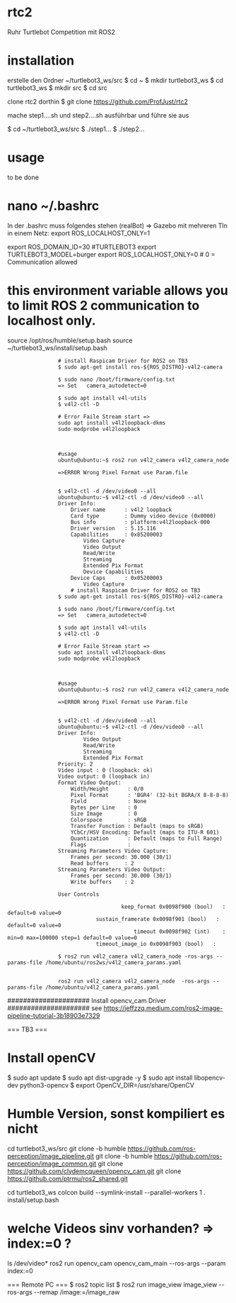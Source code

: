 # rtc2
Ruhr Turtlebot Competition mit ROS2

# installation
erstelle den Ordner  ~/turtlebot3_ws/src
  $ cd ~
  $ mkdir turtlebot3_ws
  $ cd turtlebot3_ws
  $ mkdir src
  $ cd src

clone rtc2 dorthin
  $ git clone https://github.com/ProfJust/rtc2
  

mache step1....sh und step2....sh ausführbar
und führe sie aus

$ cd ~/turtlebot3_ws/src
$ ./step1...
$ ./step2...

# usage
to be done



# nano ~/.bashrc

In der .bashrc muss folgendes stehen (realBot)
 => Gazebo mit mehreren Tln in einem Netz:  export ROS_LOCALHOST_ONLY=1  

export ROS_DOMAIN_ID=30 #TURTLEBOT3
export TURTLEBOT3_MODEL=burger
export ROS_LOCALHOST_ONLY=0  # 0 = Communication allowed
# this environment variable allows you to limit ROS 2 communication to localhost only.
source /opt/ros/humble/setup.bash
source ~/turtlebot3_ws/install/setup.bash



					# install Raspicam Driver for ROS2 on TB3
					$ sudo apt-get install ros-${ROS_DISTRO}-v4l2-camera

					$ sudo nano /boot/firmware/config.txt
					=> Set   camera_autodetect=0

					$ sudo apt install v4l-utils
					$ v4l2-ctl -D

					# Error Faile Stream start =>
					sudo apt install v4l2loopback-dkms
					sudo modprobe v4l2loopback



					#usage
					ubuntu@ubuntu:~$ ros2 run v4l2_camera v4l2_camera_node

					=>ERROR Wrong Pixel Format use Param.file


					$ v4l2-ctl -d /dev/video0 --all
					ubuntu@ubuntu:~$ v4l2-ctl -d /dev/video0 --all
					Driver Info:
						Driver name      : v4l2 loopback
						Card type        : Dummy video device (0x0000)
						Bus info         : platform:v4l2loopback-000
						Driver version   : 5.15.116
						Capabilities     : 0x85200003
							Video Capture
							Video Output
							Read/Write
							Streaming
							Extended Pix Format
							Device Capabilities
						Device Caps      : 0x05200003
							Video Capture
						# install Raspicam Driver for ROS2 on TB3
					$ sudo apt-get install ros-${ROS_DISTRO}-v4l2-camera

					$ sudo nano /boot/firmware/config.txt
					=> Set   camera_autodetect=0

					$ sudo apt install v4l-utils
					$ v4l2-ctl -D

					# Error Faile Stream start =>
					sudo apt install v4l2loopback-dkms
					sudo modprobe v4l2loopback



					#usage
					ubuntu@ubuntu:~$ ros2 run v4l2_camera v4l2_camera_node

					=>ERROR Wrong Pixel Format use Param.file


					$ v4l2-ctl -d /dev/video0 --all
					ubuntu@ubuntu:~$ v4l2-ctl -d /dev/video0 --all
					Driver Info:
							Video Output
							Read/Write
							Streaming
							Extended Pix Format
					Priority: 2
					Video input : 0 (loopback: ok)
					Video output: 0 (loopback in)
					Format Video Output:
						Width/Height      : 0/0
						Pixel Format      : 'BGR4' (32-bit BGRA/X 8-8-8-8)
						Field             : None
						Bytes per Line    : 0
						Size Image        : 0
						Colorspace        : sRGB
						Transfer Function : Default (maps to sRGB)
						YCbCr/HSV Encoding: Default (maps to ITU-R 601)
						Quantization      : Default (maps to Full Range)
						Flags             : 
					Streaming Parameters Video Capture:
						Frames per second: 30.000 (30/1)
						Read buffers     : 2
					Streaming Parameters Video Output:
						Frames per second: 30.000 (30/1)
						Write buffers    : 2

					User Controls

										keep_format 0x0098f900 (bool)   : default=0 value=0
								sustain_framerate 0x0098f901 (bool)   : default=0 value=0
											timeout 0x0098f902 (int)    : min=0 max=100000 step=1 default=0 value=0
								timeout_image_io 0x0098f903 (bool)   : 
								
					$ ros2 run v4l2_camera v4l2_camera_node -ros-args --params-file /home/ubuntu/ros2ws/v4l2_camera_params.yaml


					ros2 run v4l2_camera v4l2_camera_node  -ros-args --params-file /home/ubuntu/v4l2_camera_params.yaml



##################### Install opencv_cam Driver #####################
see https://jeffzzq.medium.com/ros2-image-pipeline-tutorial-3b18903e7329

=== TB3 ===
 # Install openCV
  $ sudo apt update
  $ sudo apt dist-upgrade -y
  $ sudo apt install libopencv-dev python3-opencv
  $ export OpenCV_DIR=/usr/share/OpenCV

 # Humble Version, sonst kompiliert es nicht
  cd turtlebot3_ws/src
  git clone -b humble https://github.com/ros-perception/image_pipeline.git
  git clone -b humble https://github.com/ros-perception/image_common.git
  git clone https://github.com/clydemcqueen/opencv_cam.git
  git clone https://github.com/ptrmu/ros2_shared.git

  cd turtlebot3_ws
  colcon build --symlink-install --parallel-workers 1
  . install/setup.bash
 
 # welche Videos sinv vorhanden?  => index:=0 ?
  ls /dev/video*
  ros2 run opencv_cam opencv_cam_main --ros-args --param index:=0


=== Remote PC ===
 $ ros2 topic list
 $ ros2 run image_view image_view --ros-args --remap /image:=/image_raw